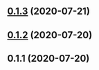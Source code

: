 ## [0.1.3](https://github.com/nanaouyang/coms/compare/v0.1.2...v0.1.3) (2020-07-21)

## [0.1.2](https://github.com/nanaouyang/coms/compare/v0.1.1...v0.1.2) (2020-07-20)

## 0.1.1 (2020-07-20)
